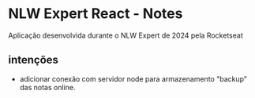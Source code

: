 # NLW Expert React - Notes

Aplicação desenvolvida durante o NLW Expert de 2024 pela Rocketseat


## intenções

- adicionar conexão com servidor node para armazenamento "backup" das notas online.
